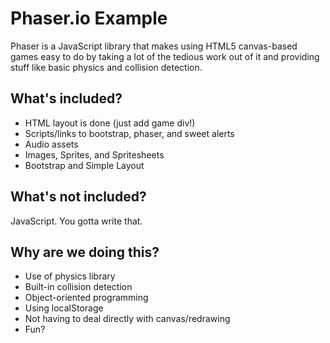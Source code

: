 # Phaser.io Example

Phaser is a JavaScript library that makes using HTML5 canvas-based games easy to do by taking a lot of the tedious work out of it and providing stuff like basic physics and collision detection.

## What's included?

* HTML layout is done (just add game div!)
* Scripts/links to bootstrap, phaser, and sweet alerts
* Audio assets
* Images, Sprites, and Spritesheets
* Bootstrap and Simple Layout

## What's not included?

JavaScript. You gotta write that.

## Why are we doing this?

* Use of physics library
* Built-in collision detection
* Object-oriented programming
* Using localStorage
* Not having to deal directly with canvas/redrawing
* Fun?
